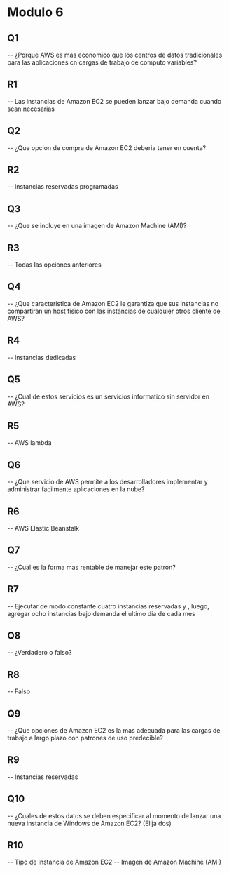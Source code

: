 # Modulo 6

## Q1

-- ¿Porque AWS es mas economico que los centros de datos tradicionales para las aplicaciones cn cargas de trabajo de computo variables?

## R1

-- Las instancias de Amazon EC2 se pueden lanzar bajo demanda cuando sean necesarias

## Q2

-- ¿Que opcion de compra de Amazon EC2 deberia tener en cuenta?

## R2

-- Instancias reservadas programadas

## Q3

-- ¿Que se incluye en una imagen de Amazon Machine (AMI)?

## R3

-- Todas las opciones anteriores

## Q4

-- ¿Que caracteristica de Amazon EC2 le garantiza que sus instancias no compartiran un host fisico con las instancias de cualquier otros cliente de AWS?

## R4

-- Instancias dedicadas

## Q5

-- ¿Cual de estos servicios es un servicios informatico sin servidor en AWS?

## R5

-- AWS lambda

## Q6

-- ¿Que servicio de AWS permite a los desarrolladores implementar y administrar facilmente aplicaciones en la nube?

## R6

-- AWS Elastic Beanstalk

## Q7

-- ¿Cual es la forma mas rentable de manejar este patron?

## R7

-- Ejecutar de modo constante cuatro instancias reservadas y , luego, agregar ocho instancias bajo demanda el ultimo dia de cada mes

## Q8

-- ¿Verdadero o falso?

## R8

-- Falso

## Q9

-- ¿Que opciones de Amazon EC2 es la mas adecuada para las cargas de trabajo a largo plazo con patrones de uso predecible?

## R9

-- Instancias reservadas

## Q10

-- ¿Cuales de estos datos se deben especificar al momento de lanzar una nueva instancia de Windows de Amazon EC2? (Elija dos)

## R10

-- Tipo de instancia de Amazon EC2
-- Imagen de Amazon Machine (AMI)
